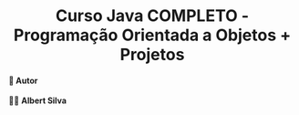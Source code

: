 <h1 align="center">Curso Java COMPLETO - Programação Orientada a Objetos + Projetos</h1>


#### 📌 Autor

👨‍💻 **Albert Silva**